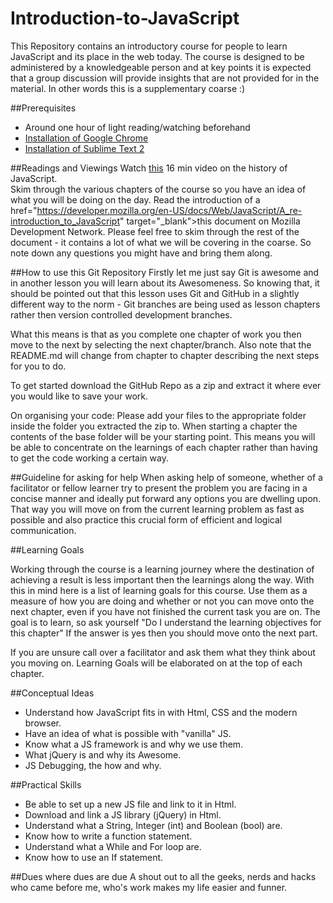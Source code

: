Introduction-to-JavaScript
==========================

This Repository contains an introductory course for people to learn JavaScript and its place in the web today. The course is designed to be administered by a knowledgeable person and at key points it is expected that a group discussion will provide insights that are not provided for in the material. In other words this is a supplementary coarse :)


##Prerequisites
- Around one hour of light reading/watching beforehand
- <a href="https://support.google.com/chrome/answer/95346?hl=en" target="_blank">Installation of Google Chrome</a>
- <a href="http://www.sublimetext.com/2" target="_blank">Installation of Sublime Text 2</a>

##Readings and Viewings
Watch <a href="https://www.youtube.com/watch?v=4-t4sA5dDmA" target="_blank">this</a> 16 min video on the history of JavaScript. </br>
Skim through the various chapters of the course so you have an idea of what you will be doing on the day.
Read the introduction of a href="https://developer.mozilla.org/en-US/docs/Web/JavaScript/A_re-introduction_to_JavaScript" target="_blank">this</a> document on Mozilla Development Network. Please feel free to skim through the rest of the document - it contains a lot of what we will be covering in the coarse. So note down any questions you might have and bring them along.

##How to use this Git Repository
Firstly let me just say Git is awesome and in another lesson you will learn about its Awesomeness. So knowing that, it should be pointed out that this lesson uses Git and GitHub in a slightly different way to the norm - Git branches are being used as lesson chapters rather then version controlled development branches.

What this means is that as you complete one chapter of work you then move to the next by selecting the next chapter/branch. Also note that the README.md will change from chapter to chapter describing the next steps for you to do. 

To get started download the GitHub Repo as a zip and extract it where ever you would like to save your work.

On organising your code: Please add your files to the appropriate folder inside the folder you extracted the zip to. When starting a chapter the contents of the base folder will be your starting point. This means you will be able to concentrate on the learnings of each chapter rather than having to get the code working a certain way.

##Guideline for asking for help
When asking help of someone, whether of a facilitator or fellow learner try to present the problem you are facing in a concise manner and ideally put forward any options you are dwelling upon. That way you will move on from the current learning problem as fast as possible and also practice this crucial form of efficient and logical communication.

##Learning Goals

Working through the course is a learning journey where the destination of achieving a result is less important then the learnings along the way. With this in mind here is a list of learning goals for this course. Use them as a measure of how you are doing and whether or not you can move onto the next chapter, even if you have not finished the current task you are on. The goal is to learn, so ask yourself "Do I understand the learning objectives for this chapter" If the answer is yes then you should move onto the next part. 

If you are unsure call over a facilitator and ask them what they think about you moving on. Learning Goals will be elaborated on at the top of each chapter.

##Conceptual Ideas

 - Understand how JavaScript fits in with Html, CSS and the modern browser.
 - Have an idea of what is possible with "vanilla" JS.
 - Know what a JS framework is and why we use them.
 - What jQuery is and why its Awesome.
 - JS Debugging, the how and why.

##Practical Skills

 - Be able to set up a new JS file and link to it in Html.
 - Download and link a JS library (jQuery) in Html.
 - Understand what a String, Integer (int) and Boolean (bool) are.
 - Know how to write a function statement.
 - Understand what a While and For loop are.
 - Know how to use an If statement.

##Dues where dues are due
A shout out to all the geeks, nerds and hacks who came before me, who's work  makes my life easier and funner.
